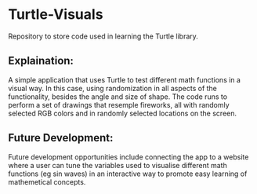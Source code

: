 # Turtle-Visuals

Repository to store code used in learning the Turtle library.

## Explaination:
A simple application that uses Turtle to test different math functions in a visual way. In this case, using randomization in all aspects of the functionality, besides the angle and size of shape. The code runs to perform a set of drawings that resemple fireworks, all with randomly selected RGB colors and in randomly selected locations on the screen.

## Future Development:
Future development opportunities include connecting the app to a website where a user can tune the variables used to visualise different math functions (eg sin waves) in an interactive way to promote easy learning of mathemetical concepts.
